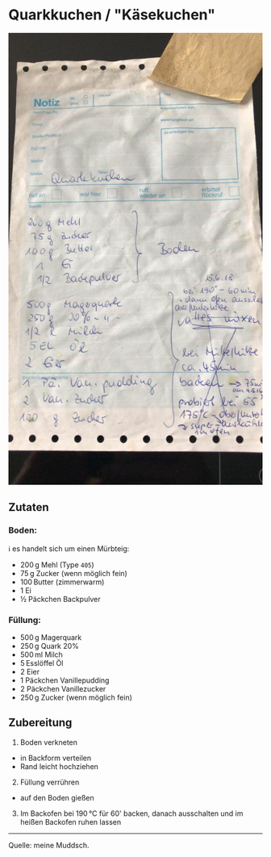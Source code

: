 # Quarkkuchen / "Käsekuchen"

![Fresszettel mit dem überlieferten Rezept](../assets/quarkkuchen-rezept.jpeg)

## Zutaten

### Boden:

ℹ️ es handelt sich um einen Mürbteig:

* 200&thinsp;g Mehl (Type `405`)
* 75&thinsp;g Zucker (wenn möglich fein)
* 100&thinsp;Butter (zimmerwarm)
* 1 Ei
* ½ Päckchen Backpulver

### Füllung:

* 500&thinsp;g Magerquark
* 250&thinsp;g Quark 20%
* 500&thinsp;ml Milch
* 5&thinsp;Esslöffel Öl
* 2 Eier
* 1 Päckchen Vanillepudding
* 2 Päckchen Vanillezucker
* 250&thinsp;g Zucker (wenn möglich fein)

## Zubereitung

1. Boden verkneten
  * in Backform verteilen
  * Rand leicht hochziehen
2. Füllung verrühren
  * auf den Boden gießen
3. Im Backofen bei 190&thinsp;°C für 60' backen, danach ausschalten und im heißen Backofen ruhen lassen

----
Quelle: meine Muddsch.
